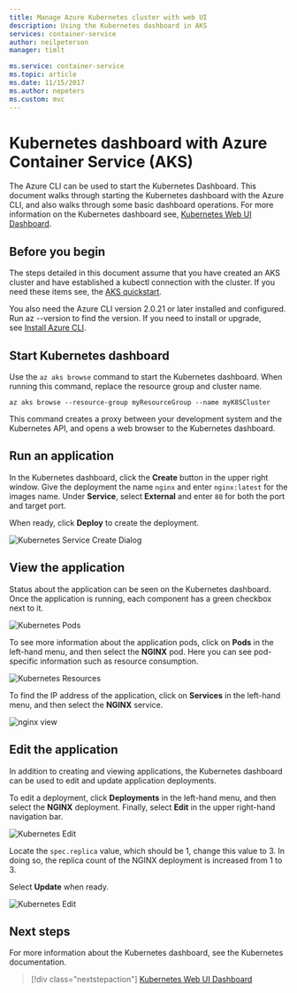 ```yaml
---
title: Manage Azure Kubernetes cluster with web UI
description: Using the Kubernetes dashboard in AKS
services: container-service
author: neilpeterson
manager: timlt

ms.service: container-service
ms.topic: article
ms.date: 11/15/2017
ms.author: nepeters
ms.custom: mvc
---
```


# Kubernetes dashboard with Azure Container Service (AKS)

The Azure CLI can be used to start the Kubernetes Dashboard. This document walks through starting the Kubernetes dashboard with the Azure CLI, and also walks through some basic dashboard operations. For more information on the Kubernetes dashboard see, [Kubernetes Web UI Dashboard][kubernetes-dashboard].

## Before you begin

The steps detailed in this document assume that you have created an AKS cluster and have established a kubectl connection with the cluster. If you need these items see, the [AKS quickstart][aks-quickstart].

You also need the Azure CLI version 2.0.21 or later installed and configured. Run az --version to find the version. If you need to install or upgrade, see [Install Azure CLI][install-azure-cli].

## Start Kubernetes dashboard

Use the `az aks browse` command to start the Kubernetes dashboard. When running this command, replace the resource group and cluster name.

```azurecli
az aks browse --resource-group myResourceGroup --name myK8SCluster
```

This command creates a proxy between your development system and the Kubernetes API, and opens a web browser to the Kubernetes dashboard.

## Run an application

In the Kubernetes dashboard, click the **Create** button in the upper right window. Give the deployment the name `nginx` and enter `nginx:latest` for the images name. Under **Service**, select **External** and enter `80` for both the port and target port.

When ready, click **Deploy** to create the deployment.

![Kubernetes Service Create Dialog](./media/container-service-kubernetes-ui/create-deployment.png)

## View the application

Status about the application can be seen on the Kubernetes dashboard. Once the application is running, each component has a green checkbox next to it.

![Kubernetes Pods](./media/container-service-kubernetes-ui/complete-deployment.png)

To see more information about the application pods, click on **Pods** in the left-hand menu, and then select the **NGINX** pod. Here you can see pod-specific information such as resource consumption.

![Kubernetes Resources](./media/container-service-kubernetes-ui/running-pods.png)

To find the IP address of the application, click on **Services** in the left-hand menu, and then select the **NGINX** service.

![nginx view](./media/container-service-kubernetes-ui/nginx-service.png)

## Edit the application

In addition to creating and viewing applications, the Kubernetes dashboard can be used to edit and update application deployments.

To edit a deployment, click **Deployments** in the left-hand menu, and then select the **NGINX** deployment. Finally, select **Edit** in the upper right-hand navigation bar.

![Kubernetes Edit](./media/container-service-kubernetes-ui/view-deployment.png)

Locate the `spec.replica` value, which should be 1, change this value to 3. In doing so, the replica count of the NGINX deployment is increased from 1 to 3.

Select **Update** when ready.

![Kubernetes Edit](./media/container-service-kubernetes-ui/edit-deployment.png)

## Next steps

For more information about the Kubernetes dashboard, see the Kubernetes documentation.

> [!div class="nextstepaction"]
> [Kubernetes Web UI Dashboard][kubernetes-dashboard]

<!-- LINKS - external -->
[kubernetes-dashboard]: https://kubernetes.io/docs/tasks/access-application-cluster/web-ui-dashboard/

<!-- LINKS - internal -->
[aks-quickstart]: ./kubernetes-walkthrough.md
[install-azure-cli]: /cli/azure/install-azure-cli